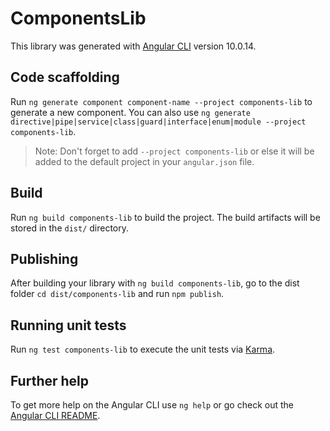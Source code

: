 # ComponentsLib

This library was generated with [Angular CLI](https://github.com/angular/angular-cli) version 10.0.14.

## Code scaffolding

Run `ng generate component component-name --project components-lib` to generate a new component. You can also use `ng generate directive|pipe|service|class|guard|interface|enum|module --project components-lib`.
> Note: Don't forget to add `--project components-lib` or else it will be added to the default project in your `angular.json` file. 

## Build

Run `ng build components-lib` to build the project. The build artifacts will be stored in the `dist/` directory.

## Publishing

After building your library with `ng build components-lib`, go to the dist folder `cd dist/components-lib` and run `npm publish`.

## Running unit tests

Run `ng test components-lib` to execute the unit tests via [Karma](https://karma-runner.github.io).

## Further help

To get more help on the Angular CLI use `ng help` or go check out the [Angular CLI README](https://github.com/angular/angular-cli/blob/master/README.md).
